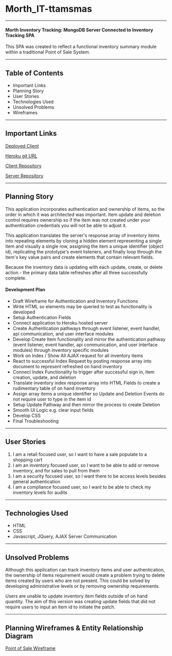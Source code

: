 # Morth_IT-ttamsmas

---

#### Morth Inventory Tracking: MongoDB Server Connected to Inventory Tracking SPA

This SPA was created to reflect a functional inventory summary module within a traditional Point of Sale System.

---

## Table of Contents

 - Important Links
 - Planning Story
 - User Stories
 - Technologies Used
 - Unsolved Problems
 - Wireframes

---

## Important Links

[Deployed Client](https://ttamsmas.github.io/Morth_IT-ttamsmas/)

[Heroku git URL](https://git.heroku.com/morthinventorytracking.git)

[Client Repository](https://github.com/ttamsmas/Morth_IT-ttamsmas)

[Server Repository](https://github.com/ttamsmas/Morth_Inventory_Tracking)

---

## Planning Story

This application incorporates authentication and ownership of items, so the order in which it was architected was important. Item update and deletion control requires ownership so if the item was not created under your authentication credentials you will not be able to adjust it.

This application translates the server's response array of inventory items into repeating elements by cloning a hidden element representing a single item and visually a single row, assigning the item a unique identifier (object id), replicating the prototype's event listeners, and finally loop through the item's key value pairs and create elements that contain relevant fields.

Because the inventory data is updating with each update, create, or delete action - the primary data table refreshes after all three successfully complete.

#### Development Plan

 - Draft Wireframe for Authentication and Inventory Functions
 - Write HTML so elements may be queried to test as functionality is developed
 - Setup Authentication Fields
 - Connect application to Heroku hosted server
 - Create Authentication pathways through event listener, event handler, api communication, and user interface modules
 - Develop Create Item functionality and mirror the authentication pathway (event listener, event handler, api communication, and user interface modules) through inventory specific modules
 - Work on Index / Show All AJAX request for all inventory items
 - React to successful Index Request by posting response array into document to represent refreshed on hand inventory
 - Connect Index Functionality to trigger after successful sign in, item creation, update, and deletion
 - Translate inventory index response array into HTML Fields to create a rudimentary table of on hand inventory
 - Assign array items a unique identifier so Update and Deletion Events do not require user to type in the item id
 - Setup Update Pathway and then mirror the process to create Deletion
 - Smooth UI Logic e.g. clear input fields
 - Develop CSS
 - Final Troubleshooting

---

## User Stories

  1. I am a retail focused user, so I want to have a sale populate to a shopping cart
  2. I am an inventory focused user, so I want to be able to add or remove inventory, and for sales to pull from them
  3. I am a security focused user, so I want there to be access levels besides general authentication
  4. I am a compliance focused user, so I want to be able to check my inventory levels for audits

---

## Technologies Used

- HTML
- CSS
- Javascript, JQuery, AJAX Server Communication

---

## Unsolved Problems

Although this application can track inventory items and user authentication, the ownership of items requirement would create a problem trying to delete items created by users who are not present. This could be solved by developing administrative levels or by removing ownership requirements.

Users are unable to update inventory item fields outside of on hand quantity. The aim of this version was creating update fields that did not require users to input an item id to initiate the patch.

---

## Planning Wireframes & Entity Relationship Diagram

[Point of Sale Wireframe](https://imgur.com/a/nMBNJa6)
